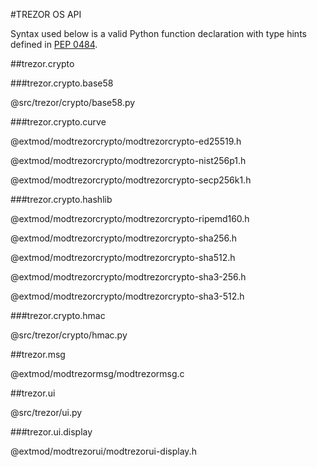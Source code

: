 #TREZOR OS API

Syntax used below is a valid Python function declaration with type hints defined in [PEP 0484](https://www.python.org/dev/peps/pep-0484/).

##trezor.crypto

###trezor.crypto.base58

@src/trezor/crypto/base58.py

###trezor.crypto.curve

@extmod/modtrezorcrypto/modtrezorcrypto-ed25519.h

@extmod/modtrezorcrypto/modtrezorcrypto-nist256p1.h

@extmod/modtrezorcrypto/modtrezorcrypto-secp256k1.h

###trezor.crypto.hashlib

@extmod/modtrezorcrypto/modtrezorcrypto-ripemd160.h

@extmod/modtrezorcrypto/modtrezorcrypto-sha256.h

@extmod/modtrezorcrypto/modtrezorcrypto-sha512.h

@extmod/modtrezorcrypto/modtrezorcrypto-sha3-256.h

@extmod/modtrezorcrypto/modtrezorcrypto-sha3-512.h

###trezor.crypto.hmac

@src/trezor/crypto/hmac.py

##trezor.msg

@extmod/modtrezormsg/modtrezormsg.c

##trezor.ui

@src/trezor/ui.py

###trezor.ui.display

@extmod/modtrezorui/modtrezorui-display.h
